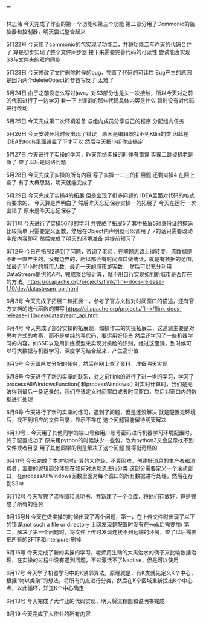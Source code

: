# -
林志伟
今天完成了作业的第一个功能和第三个功能
第二部分用了Commonio的监控器和控制器，明天尝试整合起来

5月22号
今天用了commonio的包实现了功能二，并将功能二与昨天的代码合并了
算是初步实现了整个文件同步器
接下来需要完善代码的可读性
尝试能否实现S3与文件夹的双向同步

5月23日
今天修改了文件删除时候的bug，完善了代码的可读性
Bug产生的原因是因为两个deleteObject的参数写反了
太难了

5月24日
由于之前没怎么写过java，对S3部分也是头一次接触，所以今天对之前的代码进行了一边学习
看一下上课讲的那些代码具体内容是什么
暂时没有对代码进行改动

5月25日
今天完成第二次环境准备
与组内成员分享自己的程序
分配组内任务

5月26日
今天安装环境时候出现了错误，原因是编辑器找不到Ktlin的类
因此在IDEA的tools里面设置了下才可以
然后今天把小组作业搞定

5月27日
今天进行了实操的学习，昨天网络实操的时候有错误
实操二跳板机老是断了
查了以后是网络问题


5月28日
今天完成了实操的所有内容
写了实操一二三的扩展题
还剩实操4
在网上查了
有了大概思路，明天就能完成了

5月29日
今天完成了实操4的拓展
但是出现了挺多问题的
IDEA里面对代码的格式有要求的、
今天算是弄明白了
然后昨天忘记保存实操一的拓展了
今天在运行一次出错了
原来是昨天忘记保存了

6月1号
今天进行了实操5678的学习
并完成了拓展5 7
其中拓展5对身份证的掩码比较简单
只需要定义函数，然后在Object内声明就可以调用了
7的话只需要改动字段内容即可
然后完成了明天的环境准备
并提前预习了

6月2号
今日在拓展2遇到了问题，咨询了老师，在解题思路上得转变，流数据是不断一直产生的，没有边界的，所以都会有时间窗口做统计，就是有数据的范围，如最近半小时的城市人数，最近一天的城市游客数。
然后可以充分利用DataStream提供的API，完成聚合等计算，就不用自行实现如判断城市是否存在的方法。https://ci.apache.org/projects/flink/flink-docs-release-1.10/dev/datastream_api.html

6月3号
今天完成了拓展二和拓展一，参考了官方文档对时间窗口的描述，还有官方文档的迭代函数的描写
https://ci.apache.org/projects/flink/flink-docs-release-1.10/dev/datastream_api.html

6月4号
今天完成了部分实操的拓展题，如操作二的实操拓展二，这道题主要是对思考方式的考察，而不是单纯的写代码，要运用好场景
然后还学习了一些机器学习的内容，如SSD以及用训练模型来实现对笑脸的识别，经过这面课，到时候可以将大数据与机器学习，深度学习结合起来，产生高价值

6月5号
今天跟队友分配的任务，然后在网上查了资料，准备明天实现

6月8号
今天进行了新的实操的联系，对之前flink的进行了进一步的学习，学习了processAllWindowsFunction()和processWindows()
对实时计算时，我们是无法得到最后一条记录的，我们应该定义时间窗口或者时间窗口，然后对窗口内的数据进行处理

6月9号
今天进行了新的实操的练习，遇到了问题，但是还没解决
就是配置完环境后，找不到相应的文件目录，显示不存在
这个问题智能留待明天解决

6月10号，今天用了其他同学的端口号和用户账号密码进行机器学习环境配置时，终于配置成功了
原来用python的时候缺少一些包，改为python3又会显示找不到文件或者目录
用了其他同学的倒是解决了这个问题
觉得挺奇怪的

6月11号
今天完成了本次实时计算的大作业，不算困难，创建好消息的生产者和消费者，主要的逻辑部分体现在如何对消息流进行分类
这部分需要定义一个滚动窗口，在processAllWindows函数里面对每个窗口的所有数据进行处理，然后在存到S3中

6月12号
今天写完了流程图和说明书，并新建了一个仓库，将他们存放好，算是完成了所有的任务

6月15号N
今天在做实操的时候出现了两个问题，第一，在上传文件时出现了以下的错误:not such a file or directory 上网发现是配置时没有在web后需要加/
第二，解决了第一个问题时，将文件上传时发现连接不到远端的环境，查了以后需要把所有的SFTP和interpurer删掉

6月16号
今天完成了新的实操的学习，老师用生动的大禹治水的例子来比喻数据治理，在实操的过程中没有遇到问题，不过激活不了Nactive，但是可以使用

6月17号
今天学了机器学习中的K紧邻算法，原理就是，有K类就先定义K个中心，根据“物以类聚”的想法，将所有的点进行分类，然后在K个区域重新找出K个中心点，以此循环，知道K个中心确定

6月18号
今天完成了大作业的代码实现，明天将流程图和说明书完成

6月19
今天完成了大作业的所有内容
